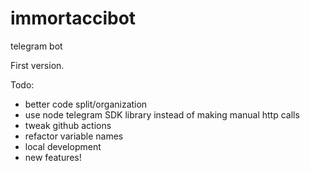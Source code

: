 # immortaccibot
telegram bot


First version. 

Todo:
- better code split/organization
- use node telegram SDK library instead of making manual http calls
- tweak github actions
- refactor variable names
- local development
- new features!